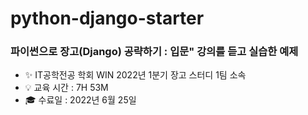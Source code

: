 # python-django-starter

### 파이썬으로 장고(Django) 공략하기 : 입문" 강의를 듣고 실습한 예제

- ✨ IT공학전공 학회 WIN 2022년 1분기 장고 스터디 1팀 소속
- 💡 교육 시간 : 7H 53M
- 🎓 수료일 : 2022년 6월 25일
